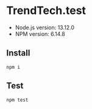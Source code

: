 # TrendTech.test

* Node.js version: 13.12.0
* NPM version: 6.14.8

## Install
```shell
npm i
```

## Test

```shell
npm test
```
